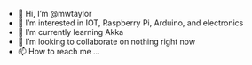 - 👋 Hi, I’m @mwtaylor
- 👀 I’m interested in IOT, Raspberry Pi, Arduino, and electronics
- 🌱 I’m currently learning Akka
- 💞️ I’m looking to collaborate on nothing right now
- 📫 How to reach me ...

<!---
mwtaylor/mwtaylor is a ✨ special ✨ repository because its `README.md` (this file) appears on your GitHub profile.
You can click the Preview link to take a look at your changes.
--->

